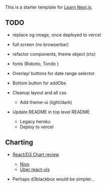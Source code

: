 This is a starter template for [Learn Next.js](https://nextjs.org/learn).

## TODO

- replace og-image, once deployed to vercel
- full screen (no browserbar)
- refactor components, theme object (ctx)
- fonts (Roboto, Tondo )
- Overlay/ buttons for date range selector
- Bottom button for addObs
- Cleanup layout and all css
  - Add theme-ui (light/dark)

- Update README in top level README
  - Legacy heroku
  - Deploy to vercel

## Charting 

- [React/D3 Chart review](https://dev.to/giteden/top-5-react-chart-libraries-for-2020-1amb)
  - [Nivo](https://nivo.rocks/line/)
  - [Uber react-vis](https://github.com/uber/react-vis)

- Perhaps d3blackbox would be simpler...
